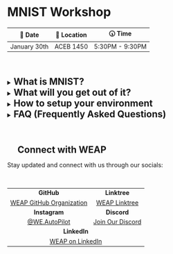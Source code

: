 # MNIST Workshop

<div align="center">

| 📅 Date       | 📍 Location | 🕠 Time         |
|:------------:|:-----------:|:---------------:|
| January 30th |  ACEB 1450   | 5:30PM - 9:30PM |

</div>

#

</br>

<details>
<summary><h2 style="display: inline; border-bottom: none;">What is MNIST?</h2></summary>
</br>

The MNIST dataset (Modified National Institute of Standards and Technology database) is a widely used benchmark dataset in machine learning, particularly for image processing and computer vision tasks. Think of it like computer vision's "Hello world!". 

The dataset consists of 70,000 grayscale images of handwritten digits (0-9), each of size 28x28 pixels.

- **Training and Testing:** It is divided into 60,000 training images and 10,000 testing images.

- **Purpose:** The dataset is commonly used to train and evaluate classification algorithms, serving as a foundational task in deep learning and neural network research.

- **Simplicity:** Its small size and pre-processed, normalized format make it ideal for testing models and concepts with low computational overhead.

<div align="center">
    <img src="README_assets/MNIST_Visualization.gif" alt="Neural Network of MNIST">
    <p><em>Convolutional Neural Network of MNIST - Visualization</em></p>
</div>

</br>
</details>

<details>
<summary>
<h2 style="display: inline; border-bottom: none;">What will you get out of it?</h2>
</summary>

</br>

**1. Understanding Neural Networks**

- Learning about neural networks at our workshop provides a hands-on introduction to the foundations of machine learning. You will explore the theory behind how neural networks function, including the role of layers, the concept of a CNN, and the challenges of overfitting. By the end, you will gain a theoretical understanding of AI software engineering and its practical applications in developing intelligent systems.

**2. Hands-On with Machine Learning Frameworks**

- You will gain experience using popular ML frameworks like TensorFlow or PyTorch while working on MNIST. This practical exposure is directly transferable to projects requiring real-world datasets, such as vehicle navigation or obstacle detection.

**3. Confidence Building:**

- Solving MNIST problems helps you grasp the logic behind AI and ML systems in a simple, manageable way. This builds you confidence to dive into more challenging tasks like training models on real-world traffic or environmental data.

**4. A Machine Learning Project YOU made!**

- Who doesn’t want a project showcasing machine learning skills on their resume? A completed MNIST project not only demonstrates technical ability but also signals a willingness to learn and tackle foundational AI problems, making you more attractive to employers in tech and AI industries.

</br>

</details>

<details>
<summary>
<h2 style="display: inline; border-bottom: none;">
How to setup your environment
</h2>
</summary>

</br>

<div align="center">

Before coming in to the workshop please complete the following steps.

</div>

***Note: Windows and MacOS are very similar, thus only key differences are highlighted. If you need help with any part of this setup, be sure to join the Discord here:***

<div align="center">
    <a href="https://discord.gg/HuJCHCSVB2">Discord Link</a>
</div>

</br>

<details>
<summary>
<h3 style="display: inline; border-bottom: none;">1. Download and Install Visual Studio Code (VS Code)</h3>
</summary>

</br>

- Open your web browser and go to the [VS Code Download Page](https://code.visualstudio.com/).

- Click the **Download for your OS** button (Windows, Mac, or Linux).

- Once the download is complete, run the installer:
   - **Windows:** Double-click the `.exe` file and follow the prompts.
   - **Mac:** Open the `.dmg` file and drag the VS Code icon to your Applications folder.
   - **Linux:** Follow the instructions provided for your distribution.

- During installation (Windows only):
   - Check the box for **"Add to PATH"** when prompted.
   - Check any other options you find useful, like creating a desktop icon.

<div align="center">
    <img src="README_assets/image-1.png" alt="Download Page">
    <p><em>Once you load up the page, click "Download" in top right, and choose your OS</em></p>
</div>
</details>

</br>

<details>
<summary>
<h3 style="display: inline; border-bottom: none;">2. Download and Install Python 3.12.x</h3>
</summary>

</br>

- Go to the [Python Downloads Page](https://www.python.org/downloads/).

- Scroll down to "Looking for a specific release?"

- Click **Download** on your choice of 3.12.x Python ***(We will be downloading 3.12.8 for this tutorial)***.
   - We are using an older version of Python because you may encounter issues with some library's support for the latest version.

- Scroll to the bottom and choose the installer appropriate for your operating system:
   - **Windows (64-bit):** Select "Windows installer (64-bit)".
   - **Mac:** Select "macOS 64-bit universal2 installer".
   - **Linux:** Follow the instructions provided for your distribution or use the source tarball.

- Run the installer:
   - **Windows:** Check the box for **"Add Python to PATH"** and click **Install Now**.
   - **Mac:** Follow the installation steps.
   - **Linux:** Use your package manager or download the appropriate package.
   
- Verify the installation:
   - Open a terminal or command prompt and type:
     ```ps
     python --version
     ```
     or
     ```ps
     python3 --version
     ```
   - You should see something like `Python 3.12.x`.
</details>

</br>

<details>
<summary>
<h3 style="display: inline; border-bottom: none;">3. Install the Python Extension in VS Code</h3>
</summary>

</br>

- Open VS Code.

- Go to the Extensions Marketplace:
   - Click the **Extensions** icon on the left sidebar (it looks like four squares).

- Search for **"Python"** in the search bar.

- Select the extension developed by Microsoft and click **Install**.

- Once installed, restart VS Code to ensure the extension loads properly.

<div align="center">
    <img src="README_assets/image.png" alt="Python Extension Page">
    <p><em>Python Extension Page in VS Code.</em></p>
</div>
</details>

</br>

<details>
<summary>
<h3 style="display: inline; border-bottom: none;">4. Set Up Python in VS Code</h3>
</summary>

</br>

- Open VS Code and press **Ctrl + Shift + P** (Windows/Linux) or **Cmd + Shift + P** (Mac) to open the Command Palette.

- Type **"Python: Select Interpreter"** and click on it.

- From the list of Python interpreters, select the one corresponding to Python 3.12.x.
   - If you don’t see it, make sure Python is installed and added to your PATH.

<div align="center">
    <img src="README_assets/image-2.png" alt="Python Extension Page">
    <p><em>Python Extension Page in VS Code.</em></p>
</div>
</details>

</br>

<details>
<summary>
<h3 style="display: inline; border-bottom: none;">5. Create and Run a Python File in VS Code</h3>
</summary>

</br>

- Create a new folder for your project on your computer (e.g., `HelloWorldProject`).

- Open the folder in VS Code:
   - Go to **File > Open Folder...** and select the folder you created.

- Create a new Python file:
   - Click the **New File** button in the Explorer sidebar (or press **Ctrl + N** / **Cmd + N**).
   - Save the file as `hello_world.py` (ensure it has a `.py` extension).

- Write the following code in the file:

   ```python
   print("Hello, World!")
   ```

- Run the Python file:
   - Right-click anywhere in the code editor and select **"Run Python File in Terminal"**.
   - Alternatively, press **Ctrl + F5** (Windows/Linux) or **Cmd + F5** (Mac).

- Check the terminal at the bottom of VS Code for the output. You should see:
   ```
   Hello, World!
   ```
</details>

</br>

<details>
<summary>
<h3 style="display: inline; border-bottom: none;">6. Verify Your Setup</h3>
</summary>

</br>

- Confirm that:
   - VS Code is installed and working.
   - Python 3.12.x is installed and added to PATH.
   - The Python extension is installed and configured in VS Code.
   - You can successfully run a Python script and see the output.

- Celebrate! 🎉 You’ve set up your environment and run your first Python program in VS Code!
- You may feels as though this was simple, but we are just getting to the good part!
   - Attend the workshop session to write your first Convolutional Neural Network!
</details>

</br>

<details>
<summary>
<h3 style="display: inline; border-bottom: none;">7. Set Up a Python Virtual Environment (Highly Recommended)</h3>
</summary>

</br>

A virtual environment helps isolate your Python projects, ensuring that dependencies for one project don’t conflict with others. This is especially useful when working with machine learning libraries that may have version-specific requirements.

#### Windows

1. **Install `virtualenv`**:
   ```ps
   pip install virtualenv
   ```

2. **Create a virtual environment**:
   Navigate to your project folder, then in the terminal or command prompt and run:
   ```ps
   virtualenv venv
   ```

3. **Activate the virtual environment**:
   ```ps
   .\venv\Scripts\activate
   ```

4. **Verify activation**:
   You should see `(venv)` at the beginning of your terminal prompt, indicating the environment is active.

#### MacOS/Linux

1. **Install `virtualenv`**:
   ```bash
   pip3 install virtualenv
   ```

2. **Create a virtual environment**:
   Navigate to your project folder in the terminal and run:
   ```bash
   virtualenv venv
   ```

3. **Activate the virtual environment**:
   ```bash
   source venv/bin/activate
   ```

4. **Verify activation**:
   You should see `(venv)` at the beginning of your terminal prompt, indicating the environment is active.

#### Why Virtual Environments?

- **Dependency Management**: Keeps project dependencies isolated, avoiding version conflicts.
- **Portability**: Makes it easier to share projects without worrying about global Python package versions.
- **Clean Development Environment**: Prevents clutter in your global Python installation.

> **Tip**: To deactivate the environment, type:
> ```bash
> deactivate
> ```
</details>

</br>

<details>
<summary>
<h3 style="display: inline; border-bottom: none;">8. Install Git and Set Up a Repository (Recommended)</h3>
</summary>

</br>

Version control is a key skill for any developer. Git allows you to track changes, collaborate effectively, and revert to previous versions of your code when needed.

#### Windows

1. **Download and install Git**:
   - Visit the [Git website](https://git-scm.com/) and download the installer.
   - Run the installer and follow the default setup instructions.
   - Ensure the option **"Add Git to PATH"** is selected during installation.

2. **Verify the installation**:
   Open a command prompt and type:
   ```ps
   git --version
   ```

#### MacOS/Linux

1. **Install Git**:
   - On MacOS:
     Use homebrew:
     ```bash
     brew install git
     ```

    If you don't have homebrew installed run the following in your terminal:
   ```bash
   /bin/bash -c "$(curl -fsSL https://raw.githubusercontent.com/Homebrew/install/HEAD/install.sh)"
   ```
   
   - On Linux:
     ```bash
     sudo apt-get install git
     ```

1. **Verify the installation**:
   ```bash
   git --version
   ```

#### Set Up a Repository

1. **Initialize a Git repository**:
   In your project folder, run:
   ```bash
   git init
   ```

2. **Add files to the repository**:
   ```bash
   git add .
   ```

3. **Commit your changes**:
   ```bash
   git commit -m "Initial commit"
   ```

4. **Link to a remote repository (e.g., GitHub)**:
   - Create a new repository on GitHub.
   - Copy the repository URL and run:
     ```bash
     git remote add origin <repository-url>
     git branch -M main
     git push -u origin main
     ```

> **Tip**: Git is essential for collaborating on projects and keeping a reliable history of your work. Your best bet to become skillful at Git is practice and some tutorial videos on YouTube.
</details>

</br>

</details>

<details>
<summary>
<h2 style="display: inline; border-bottom: none;">
FAQ (Frequently Asked Questions)
</h2>
</summary>

</br>

**Q: Where is the solution to creating the MNIST CNN (Convolutional Neural Network)?**

    We will update this repository with the full solution and some explanations for certain parts after the completion of the workshop at the previously specified date.

**Q: Do I need prior machine learning experience to attend this workshop?**

    No prior experience is necessary! We will start with the basics of MNIST and Python setup, so beginners are welcome. However, familiarity with Python will be helpful.

**Q: What if I encounter issues setting up Python or VS Code?**

    Please refer to the step-by-step instructions provided in the setup guide. If issues persist, feel free to join our Discord server for assistance.

**Q: Will we use datasets other than MNIST in this workshop?**

    This workshop is focused on MNIST as it is a beginner-friendly dataset. Future, more advanced workshops may include other datasets, such as CIFAR-10 or custom datasets.

**Q: Can I use a Mac or Linux system for the workshop?**

    Yes! The setup instructions are similar for Mac and Linux. We have provided steps for all platforms in the setup guide.

**Q: Is there any cost associated with the workshop?**

    No, this workshop is completely free and open to all students that RSVP'd through the google form shared on all of our socials.

**Q: What tools or frameworks will be used for building the CNN?**

    We will use Python with a popular machine learning library called PyTorch to create and train the CNN.

**Q: Who can I contact if I have questions after the workshop?**

    Join our Discord server or reach out to any of the WEAP organizers. Details will be provided during the workshop.
</details>

</br>

#

<div id="toc">
    <ul style="list-style: none;">
        <summary>
            <h2 style="display: inline; border-bottom: none;">
                <b>Connect with WEAP</b>
            </h2>
        </summary>
    </ul>
</div>

Stay updated and connect with us through our socials:

<br>
<div align="center">
  <table>
    <tr>
      <td align="center"><strong>GitHub</strong></td>
      <td align="center"><strong>Linktree</strong></td>
    </tr>
    <tr>
      <td align="center"><a href="https://github.com/WE-Autopilot">WEAP GitHub Organization</a></td>
      <td align="center"><a href="https://linktr.ee/we.autopilot">WEAP Linktree</a></td>
    </tr>
    <tr>
      <td align="center"><strong>Instagram</strong></td>
      <td align="center"><strong>Discord</strong></td>
    </tr>
    <tr>
      <td align="center"><a href="https://instagram.com/we.autopilot">@WE.AutoPilot</a></td>
      <td align="center"><a href="https://discord.gg/HuJCHCSVB2">Join Our Discord</a></td>
    </tr>
    <tr>
      <td colspan="2" align="center"><strong>LinkedIn</strong></td>
    </tr>
    <tr>
      <td colspan="2" align="center"><a href="https://linkedin.com/company/we-autopilot-club">WEAP on LinkedIn</a></td>
    </tr>
  </table>
</div>
